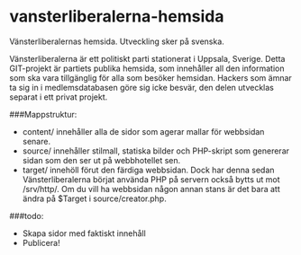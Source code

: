 vansterliberalerna-hemsida
==========================

Vänsterliberalernas hemsida. Utveckling sker på svenska.

Vänsterliberalerna är ett politiskt parti stationerat i Uppsala, Sverige. Detta GIT-projekt är partiets publika hemsida, som innehåller all den information som ska vara tillgänglig för alla som besöker hemsidan. Hackers som ämnar ta sig in i medlemsdatabasen göre sig icke besvär, den delen utvecklas separat i ett privat projekt. 

###Mappstruktur: 
- content/ innehåller alla de sidor som agerar mallar för webbsidan senare. 
- source/ innehåller stilmall, statiska bilder och PHP-skript som genererar sidan som den ser ut på webbhotellet sen. 
- target/ innehöll förut den färdiga webbsidan. Dock har denna sedan Vänsterliberalerna börjat använda PHP på servern också bytts ut mot /srv/http/. Om du vill ha webbsidan någon annan stans är det bara att ändra på $Target i source/creator.php.

###todo: 
- Skapa sidor med faktiskt innehåll
- Publicera!

